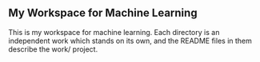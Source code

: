 ## My Workspace for Machine Learning

This is my workspace for machine learning. Each directory is an independent work which stands on its own, and the README files in them describe the work/ project. 
